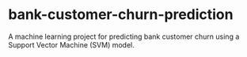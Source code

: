 # bank-customer-churn-prediction
A machine learning project for predicting bank customer churn using a Support Vector Machine (SVM) model.
